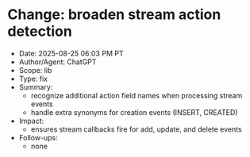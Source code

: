 # Change: broaden stream action detection

- Date: 2025-08-25 06:03 PM PT
- Author/Agent: ChatGPT
- Scope: lib
- Type: fix
- Summary:
  - recognize additional action field names when processing stream events
  - handle extra synonyms for creation events (INSERT, CREATED)
- Impact:
  - ensures stream callbacks fire for add, update, and delete events
- Follow-ups:
  - none
